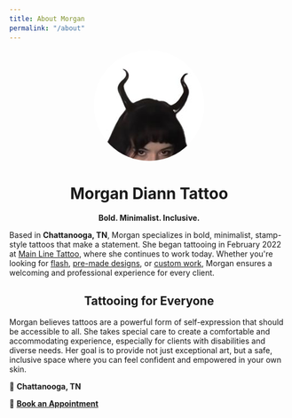 ```yaml
---
title: About Morgan
permalink: "/about"
---
```

<p align="center">
  <img src="/assets/images/profile.jpg" alt="Profile Picture" width="200" style="border-radius: 50%;">
<h1 style="text-align: center;">Morgan Diann Tattoo</h1>  
<p style="text-align: center;"><strong>Bold. Minimalist. Inclusive.</strong></p>

<p>Based in <strong>Chattanooga, TN</strong>, Morgan specializes in bold, minimalist, stamp-style tattoos that make a statement. She began tattooing in February 2022 at <a href="https://www.mainlinetattoo.com/">Main Line Tattoo</a>, where she continues to work today. Whether you're looking for <a href="/flash">flash</a>, <a href="/one_and_done">pre-made designs</a>, or <a href="/work">custom work</a>, Morgan ensures a welcoming and professional experience for every client.</p>

<h2 style="text-align: center;">Tattooing for Everyone</h2>

<p>Morgan believes tattoos are a powerful form of self-expression that should be accessible to all. She takes special care to create a comfortable and accommodating experience, especially for clients with disabilities and diverse needs. Her goal is to provide not just exceptional art, but a safe, inclusive space where you can feel confident and empowered in your own skin.</p>

<p>📍 <strong>Chattanooga, TN</strong></p>

<p>📅 <strong><a href="https://form.jotform.com/241105819271149">Book an Appointment</a></strong></p>

